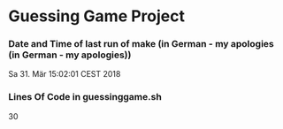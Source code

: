# Guessing Game Project
### Date and Time of last run of make (in German - my apologies (in German - my apologies))
Sa 31. Mär 15:02:01 CEST 2018
### Lines Of Code in guessinggame.sh
30

